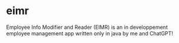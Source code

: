 # eimr
Employee Info Modifier and Reader (EIMR) is an in developpement employee management app written only in java by me and ChatGPT! 
